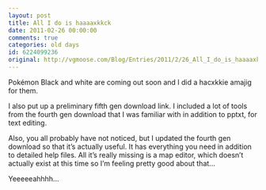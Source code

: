 ```yaml
---
layout: post
title: All I do is haaaaxkkck
date: 2011-02-26 00:00:00
comments: true
categories: old days
id: 6224099236
original: http://vgmoose.com/Blog/Entries/2011/2/26_All_I_do_is_haaaaxkkck.html
---
```


Pokémon Black and white are coming out soon and I did a hacxkkie amajig for them.

I also put up a preliminary fifth gen download link. I included a lot of tools from the fourth gen download that I was familiar with in addition to pptxt, for text editing. 

Also, you all probably have not noticed, but I updated the fourth gen download so that it’s actually useful. It has everything you need in addition to detailed help files. All it’s really missing is a map editor, which doesn’t actually exist at this time so I’m feeling pretty good about that...

Yeeeeeahhhh...